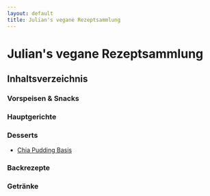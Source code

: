 ```yaml
---
layout: default
title: Julian's vegane Rezeptsammlung
---
```


<link rel="stylesheet" href="/assets/css/style.css">

# Julian's vegane Rezeptsammlung

## Inhaltsverzeichnis

### Vorspeisen & Snacks

### Hauptgerichte

### Desserts
- [Chia Pudding Basis](rezepte/desserts/chia_pudding.md)

### Backrezepte

### Getränke

